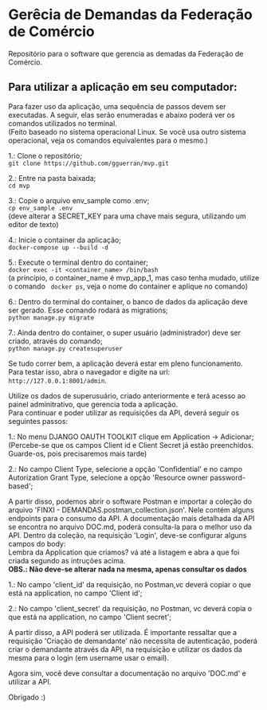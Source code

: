 # Gerêcia de Demandas da Federação de Comércio
Repositório para o software que gerencia as demadas da Federação de Comércio.

## Para utilizar a aplicação em seu computador:
Para fazer uso da aplicação, uma sequência de passos devem ser executadas. A seguir, elas serão enumeradas e abaixo poderá ver os comandos utilizados no terminal.\
(Feito baseado no sistema operacional Linux. Se você usa outro sistema operacional, veja os comandos equivalentes para o mesmo.)


1.: Clone o repositório;\
```git clone https://github.com/gguerran/mvp.git```


2.: Entre na pasta baixada;\
```cd mvp```


3.: Copie o arquivo env_sample como .env;\
```cp env_sample .env```\
(deve alterar a SECRET_KEY para uma chave mais segura, utilizando um editor de texto)


4.: Inicie o container da aplicação;\
```docker-compose up --build -d```


5.: Execute o terminal dentro do container;\
```docker exec -it <container_name> /bin/bash```\
(a princípio, o container_name é mvp_app_1, mas caso tenha mudado, utilize o comando ``` docker ps```, veja o nome do container e aplique no comando)


6.: Dentro do terminal do container, o banco de dados da aplicação deve ser gerado. Esse comando rodará as migrations;\
```python manage.py migrate```


7.: Ainda dentro do container, o super usuário (administrador) deve ser criado, através do comando;\
```python manage.py createsuperuser```


Se tudo correr bem, a aplicação deverá estar em pleno funcionamento. Para testar isso, abra o navegador e digite na url: ```http://127.0.0.1:8001/admin```.


Utilize os dados de superusuário, criado anteriormente e terá acesso ao painel adminitrativo, que gerencia toda a aplicação.\
Para continuar e poder utilizar as requisições da API, deverá seguir os seguintes passos:

1.: No menu DJANGO OAUTH TOOLKIT clique em Application -> Adicionar;\
(Percebe-se que os campos Client id e Client Secret já estão preenchidos. Guarde-os, pois precisaremos mais tarde)


2.: No campo Client Type, selecione a opção 'Confidential' e no campo Autorization Grant Type, selecione a opção 'Resource owner password-based';

A partir disso, podemos abrir o software Postman e importar a coleção do arquivo 'FINXI - DEMANDAS.postman_collection.json'. Nele contém alguns endpoints para o consumo  da API.
A documentação mais detalhada da API se encontra no arquivo DOC.md, poderá consulta-la para o melhor uso da API.
Dentro da coleção, na requisição 'Login', deve-se configurar alguns campos do body:\
Lembra da Application que criamos? vá até a listagem e abra a que foi criada segundo as intruções acima.\
**OBS.: Não deve-se alterar nada na mesma, apenas consultar os dados**


1.: No campo 'client_id' da requisição, no Postman,vc deverá copiar o que está na application, no campo 'Client id';

2.: No campo 'client_secret' da requisição, no Postman, vc deverá copia o que está na application, no campo 'Client secret';

A partir disso, a API poderá ser utilizada.
É importante ressaltar que a requisição 'Criação de demandante' não necessita de autenticação, poderá criar o demandante através da API, na requisição e utilizar os dados da
 mesma para o login (em username usar o email).
 
 
 Agora sim, você deve consultar a documentação no arquivo 'DOC.md' e utilizar a API.
 
 Obrigado :)
